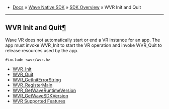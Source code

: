 +   [Docs](https://hub.vive.com/storage/docs/en-us/index.html) » [Wave Native SDK](https://hub.vive.com/storage/docs/en-us/NativeSdk.html) » [SDK Overview](https://hub.vive.com/storage/docs/en-us/SdkOverview.html) » WVR Init and Quit

* * *

## WVR Init and Quit[¶](#wvr-init-and-quit "Permalink to this headline")

Wave VR does not automatically start or end a VR instance for an app. The app must invoke WVR\_Init to start the VR operation and invoke WVR\_Quit to release resources used by the app.

```
#include <wvr/wvr.h>
```

+   [WVR\_Init](https://hub.vive.com/storage/docs/en-us/WVR_Init.html)
+   [WVR\_Quit](https://hub.vive.com/storage/docs/en-us/WVR_Quit.html)
+   [WVR\_GetInitErrorString](https://hub.vive.com/storage/docs/en-us/WVR_GetInitErrorString.html)
+   [WVR\_RegisterMain](https://hub.vive.com/storage/docs/en-us/WVR_RegisterMain.html)
+   [WVR\_GetWaveRuntimeVersion](https://hub.vive.com/storage/docs/en-us/WVR_GetWaveRuntimeVersion.html)
+   [WVR\_GetWaveSDKVersion](https://hub.vive.com/storage/docs/en-us/WVR_GetWaveSDKVersion.html)
+   [WVR Supported Features](https://hub.vive.com/storage/docs/en-us/WVR_GetSupportedFeatures.html)